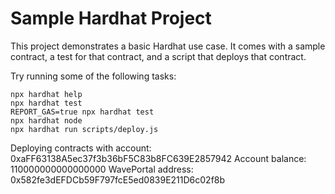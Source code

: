 # Sample Hardhat Project

This project demonstrates a basic Hardhat use case. It comes with a sample contract, a test for that contract, and a script that deploys that contract.

Try running some of the following tasks:

```shell
npx hardhat help
npx hardhat test
REPORT_GAS=true npx hardhat test
npx hardhat node
npx hardhat run scripts/deploy.js
```
Deploying contracts with account:  0xaFF63138A5ec37f3b36bF5C83b8FC639E2857942
Account balance:  110000000000000000
WavePortal address:  0x582fe3dEFDCb59F797fcE5ed0839E211D6c02f8b
